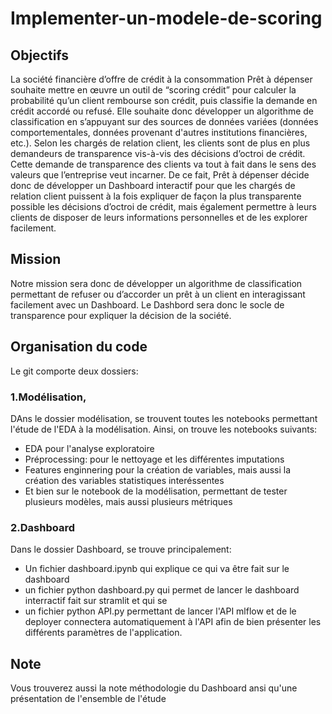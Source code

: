 # Implementer-un-modele-de-scoring

## Objectifs

La société financière d’offre de crédit à la consommation Prêt à dépenser souhaite mettre en œuvre un outil de “scoring crédit” pour calculer la probabilité qu’un client rembourse son crédit, puis classifie la demande en crédit accordé ou refusé. Elle souhaite donc développer un algorithme de classification en s’appuyant sur des sources de données variées (données comportementales, données provenant d'autres institutions financières, etc.).
Selon les chargés de relation client, les clients sont de plus en plus demandeurs de transparence vis-à-vis des décisions d’octroi de crédit. Cette demande de transparence des clients va tout à fait dans le sens des valeurs que l’entreprise veut incarner. De ce fait, Prêt à dépenser décide donc de développer un Dashboard interactif pour que les chargés de relation client puissent à la fois expliquer de façon la plus transparente possible les décisions d’octroi de crédit, mais également permettre à leurs clients de disposer de leurs informations personnelles et de les explorer facilement. 

## Mission

Notre mission sera donc de développer un algorithme de classification permettant de refuser ou d’accorder un prêt à un client en interagissant facilement avec un Dashboard. Le Dashbord sera donc le socle de transparence pour expliquer la décision de la société. 


## Organisation du code
Le git comporte deux dossiers:

### 1.Modélisation,
DAns le dossier modélisation, se trouvent toutes les notebooks permettant l'étude de l'EDA à la modélisation. Ainsi, on trouve les notebooks suivants: 

- EDA pour l'analyse exploratoire
- Préprocessing: pour le nettoyage et les différentes imputations
- Features enginnering pour la création de variables, mais aussi la création des variables statistiques interéssentes
- Et bien sur le notebook de la modélisation, permettant de tester plusieurs modèles, mais aussi plusieurs métriques

### 2.Dashboard
Dans le dossier Dashboard, se trouve principalement: 
- Un fichier dashboard.ipynb qui explique ce qui va être fait sur le dashboard
- un fichier python dashboard.py qui permet de lancer le dashboard interractif fait sur stramlit et qui se 
- un fichier python API.py permettant de lancer l'API mlflow et de le deployer
connectera automatiquement à l'API afin de bien présenter les différents paramètres de l'application.

## Note
Vous trouverez aussi la note méthodologie du Dashboard ansi qu'une présentation de l'ensemble de l'étude